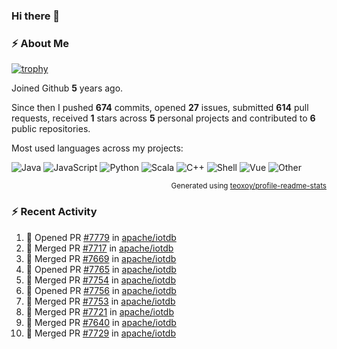 ### Hi there 👋

### :zap: About Me

[![trophy](https://github-profile-trophy.vercel.app/?username=HTHou&theme=onedark)](https://github.com/ryo-ma/github-profile-trophy)
   
Joined Github **5** years ago.

Since then I pushed **674** commits, opened **27** issues, submitted **614** pull requests, received **1** stars across **5** personal projects and contributed to **6** public repositories.

Most used languages across my projects:

![Java](https://img.shields.io/static/v1?style=flat-square&label=%E2%A0%80&color=555&labelColor=%23b07219&message=Java%EF%B8%B194.4%25)
![JavaScript](https://img.shields.io/static/v1?style=flat-square&label=%E2%A0%80&color=555&labelColor=%23f1e05a&message=JavaScript%EF%B8%B11.4%25)
![Python](https://img.shields.io/static/v1?style=flat-square&label=%E2%A0%80&color=555&labelColor=%233572A5&message=Python%EF%B8%B10.7%25)
![Scala](https://img.shields.io/static/v1?style=flat-square&label=%E2%A0%80&color=555&labelColor=%23c22d40&message=Scala%EF%B8%B10.6%25)
![C++](https://img.shields.io/static/v1?style=flat-square&label=%E2%A0%80&color=555&labelColor=%23f34b7d&message=C%2B%2B%EF%B8%B10.6%25)
![Shell](https://img.shields.io/static/v1?style=flat-square&label=%E2%A0%80&color=555&labelColor=%2389e051&message=Shell%EF%B8%B10.4%25)
![Vue](https://img.shields.io/static/v1?style=flat-square&label=%E2%A0%80&color=555&labelColor=%2341b883&message=Vue%EF%B8%B10.3%25)
![Other](https://img.shields.io/static/v1?style=flat-square&label=%E2%A0%80&color=555&labelColor=%23ededed&message=Other%EF%B8%B11.2%25)

<p align="right"><sub>Generated using <a href="https://github.com/marketplace/actions/profile-readme-stats">teoxoy/profile-readme-stats</a></sub></p>


<!--![](https://github.com/HTHou/HTHou/blob/output/github-contribution-grid-snake.svg)-->

<!--![Haonan Hou's github stats](https://github-readme-stats.vercel.app/api?username=HTHou&count_private=true&show_icons=true&theme=onedark)-->

<!--![Haonan Hou's wakatime stats](https://github-readme-stats.vercel.app/api/wakatime?username=HTHou&layout=compact&theme=onedark)-->

<!--![Top Langs](https://github-readme-stats.vercel.app/api/top-langs/?username=HTHou&theme=onedark&layout=compact)-->

### :zap: Recent Activity
<!--START_SECTION:activity-->
1. 💪 Opened PR [#7779](https://github.com/apache/iotdb/pull/7779) in [apache/iotdb](https://github.com/apache/iotdb)
2. 🎉 Merged PR [#7717](https://github.com/apache/iotdb/pull/7717) in [apache/iotdb](https://github.com/apache/iotdb)
3. 🎉 Merged PR [#7669](https://github.com/apache/iotdb/pull/7669) in [apache/iotdb](https://github.com/apache/iotdb)
4. 💪 Opened PR [#7765](https://github.com/apache/iotdb/pull/7765) in [apache/iotdb](https://github.com/apache/iotdb)
5. 🎉 Merged PR [#7754](https://github.com/apache/iotdb/pull/7754) in [apache/iotdb](https://github.com/apache/iotdb)
6. 💪 Opened PR [#7756](https://github.com/apache/iotdb/pull/7756) in [apache/iotdb](https://github.com/apache/iotdb)
7. 🎉 Merged PR [#7753](https://github.com/apache/iotdb/pull/7753) in [apache/iotdb](https://github.com/apache/iotdb)
8. 🎉 Merged PR [#7721](https://github.com/apache/iotdb/pull/7721) in [apache/iotdb](https://github.com/apache/iotdb)
9. 🎉 Merged PR [#7640](https://github.com/apache/iotdb/pull/7640) in [apache/iotdb](https://github.com/apache/iotdb)
10. 🎉 Merged PR [#7729](https://github.com/apache/iotdb/pull/7729) in [apache/iotdb](https://github.com/apache/iotdb)
<!--END_SECTION:activity-->

<!--
**HTHou/HTHou** is a ✨ _special_ ✨ repository because its `README.md` (this file) appears on your GitHub profile.

Here are some ideas to get you started:

- 🔭 I’m currently working on ...
- 🌱 I’m currently learning ...
- 👯 I’m looking to collaborate on ...
- 🤔 I’m looking for help with ...
- 💬 Ask me about ...
- 📫 How to reach me: ...
- 😄 Pronouns: ...
- ⚡ Fun fact: ...
-->
